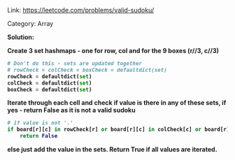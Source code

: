 Link: https://leetcode.com/problems/valid-sudoku/

Category: Array

<b>Solution: 

Create 3 set hashmaps - one for row, col and for the 9 boxes (r//3, c//3)
  
```python
# Don't do this - sets are updated together
# rowCheck = colCheck = boxCheck = defaultdict(set)
rowCheck = defaultdict(set)
colCheck = defaultdict(set)
boxCheck = defaultdict(set)
```

Iterate through each cell and check if value is there in any of these sets, if yes - return False as it is not a valid sudoku

```python
# if value is not '.'
if board[r][c] in rowCheck[r] or board[r][c] in colCheck[c] or board[r][c] in boxCheck[(r//3, c//3)]:
    return False
```
else just add the value in the sets. Return True if all values are iterated. 

</b>
